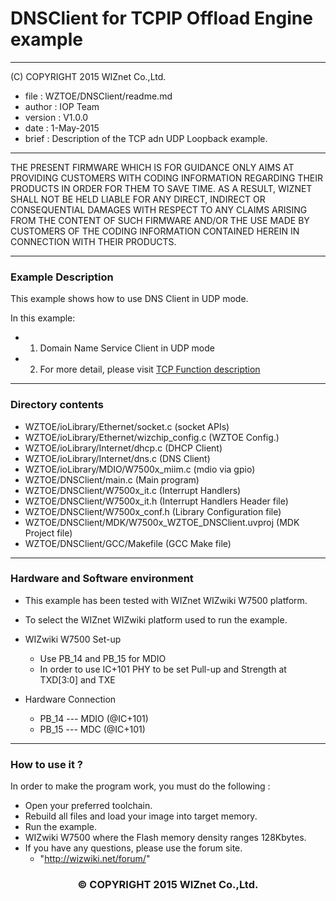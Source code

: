 # DNSClient for TCPIP Offload Engine example
******************************************************************************
(C) COPYRIGHT 2015 WIZnet Co.,Ltd.

  * file    : WZTOE/DNSClient/readme.md
  * author  : IOP Team
  * version : V1.0.0
  * date    : 1-May-2015
  * brief   : Description of the TCP adn UDP Loopback example.

******************************************************************************

THE PRESENT FIRMWARE WHICH IS FOR GUIDANCE ONLY AIMS AT PROVIDING CUSTOMERS WITH CODING INFORMATION REGARDING THEIR PRODUCTS IN ORDER FOR THEM TO SAVE TIME. AS A RESULT, WIZNET SHALL NOT BE HELD LIABLE FOR ANY DIRECT, INDIRECT OR CONSEQUENTIAL DAMAGES WITH RESPECT TO ANY CLAIMS ARISING FROM THE CONTENT OF SUCH FIRMWARE AND/OR THE USE MADE BY CUSTOMERS OF THE CODING INFORMATION CONTAINED HEREIN IN CONNECTION WITH THEIR PRODUCTS.

******************************************************************************

### Example Description

This example shows how to use DNS Client in UDP mode.

In this example:

  - 1) Domain Name Service Client in UDP mode
  - 2) For more detail, please visit [TCP Function description](http://wizwiki.net/wiki/doku.php?id=products:w7500:tcp_function)
______________________________________________________________________________

### Directory contents

  - WZTOE/ioLibrary/Ethernet/socket.c                     (socket APIs)
  - WZTOE/ioLibrary/Ethernet/wizchip_config.c             (WZTOE Config.)
  - WZTOE/ioLibrary/Internet/dhcp.c                       (DHCP Client)
  - WZTOE/ioLibrary/Internet/dns.c                        (DNS Client)
  - WZTOE/ioLibrary/MDIO/W7500x_miim.c                    (mdio via gpio)
  - WZTOE/DNSClient/main.c                                (Main program)
  - WZTOE/DNSClient/W7500x_it.c                           (Interrupt Handlers)
  - WZTOE/DNSClient/W7500x_it.h                           (Interrupt Handlers Header file)
  - WZTOE/DNSClient/W7500x_conf.h                         (Library Configuration file)
  - WZTOE/DNSClient/MDK/W7500x_WZTOE_DNSClient.uvproj  (MDK Project file)
  - WZTOE/DNSClient/GCC/Makefile                          (GCC Make file)
______________________________________________________________________________

### Hardware and Software environment 

  - This example has been tested with WIZnet WIZwiki W7500 platform.
  - To select the WIZnet WIZwiki platform used to run the example.

  - WIZwiki W7500 Set-up
    - Use PB_14 and PB_15 for MDIO
    - In order to use IC+101 PHY to be set Pull-up and Strength at TXD[3:0] and TXE
    
  - Hardware Connection
    - PB_14 --- MDIO (@IC+101)
	- PB_15 --- MDC  (@IC+101)
  
______________________________________________________________________________

### How to use it ? 

In order to make the program work, you must do the following :

 - Open your preferred toolchain.
 - Rebuild all files and load your image into target memory.
 - Run the example.
 - WIZwiki W7500 where the Flash memory density ranges 128Kbytes.
 - If you have any questions, please use the forum site.
   - "http://wizwiki.net/forum/"

<h3><center>&copy; COPYRIGHT 2015 WIZnet Co.,Ltd.</center></h3>

